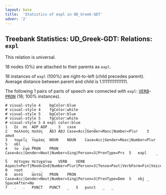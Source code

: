 ```yaml
---
layout: base
title:  'Statistics of expl in UD_Greek-GDT'
udver: '2'
---
```


## Treebank Statistics: UD_Greek-GDT: Relations: `expl`

This relation is universal.

18 nodes (0%) are attached to their parents as `expl`.

18 instances of `expl` (100%) are right-to-left (child precedes parent).
Average distance between parent and child is 1.11111111111111.

The following 1 pairs of parts of speech are connected with `expl`: <tt><a href="el_gdt-pos-VERB.html">VERB</a></tt>-<tt><a href="el_gdt-pos-PRON.html">PRON</a></tt> (18; 100% instances).


~~~ conllu
# visual-style 4	bgColor:blue
# visual-style 4	fgColor:white
# visual-style 5	bgColor:blue
# visual-style 5	fgColor:white
# visual-style 5 4 expl	color:blue
1	Σε	σε	ADP	ADP	_	3	case	_	_
2	πολλούς	πολύς	ADJ	ADJ	Case=Acc|Gender=Masc|Number=Plur	3	amod	_	_
3	τομείς	τομέας	NOUN	NOUN	Case=Acc|Gender=Masc|Number=Plur	5	obl	_	_
4	το	εγώ	PRON	PRON	Case=Acc|Gender=Neut|Number=Sing|Person=3|PronType=Prs	5	expl	_	_
5	πέτυχαν	πετυχαίνω	VERB	VERB	Aspect=Perf|Mood=Ind|Number=Plur|Person=3|Tense=Past|VerbForm=Fin|Voice=Act	0	root	_	_
6	αυτό	αυτός	PRON	PRON	Case=Acc|Gender=Neut|Number=Sing|Person=3|PronType=Dem	5	obj	_	SpaceAfter=No
7	.	.	PUNCT	PUNCT	_	5	punct	_	_

~~~


